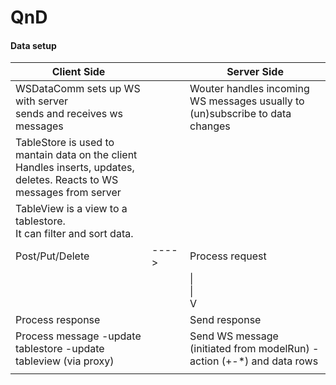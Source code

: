 # QnD

#### Data setup
<table>
<thead>
<tr>
<th>Client Side</th>
<th></th>
<th>Server Side</th>
</tr>
</thead>
<tbody>

<tr>
<td>
WSDataComm sets up WS with server<br>
sends and receives ws messages
</td>
<td></td>
<td>
Wouter handles incoming WS messages
usually to (un)subscribe to data changes
</td>
</tr>

<tr>
<td>
TableStore is used to mantain data 
on the client<br>
Handles inserts, updates, deletes.
Reacts to WS messages from server
</td>
<td></td>
<td>
</td>
</tr>

<tr>
<td>
TableView is a view to a tablestore.<br>
It can filter and sort data.
</td>
<td>
<td></td>
</td>
</tr>

<tr>
<td>
Post/Put/Delete      
</td>
<td>
---->
</td>
<td>
Process request
</td>
</tr>

<tr>
<td>
</td>
<td></td>
<td>
|<br>
|<br>
V
</td>
</tr>

<tr>
<td>
Process response     
</td>
<td></td>
<td>
Send response
</td>
</tr>

<tr>
<td>
Process message
-update tablestore
-update tableview (via proxy)
</td>
<td></td>
<td>
Send WS message (initiated from modelRun)
-action (+-*) and data rows
</td>
</tr>

<tr>
<td>
</td>
<td></td>
<td>
</td>
</tr>

</tbody>
</table>